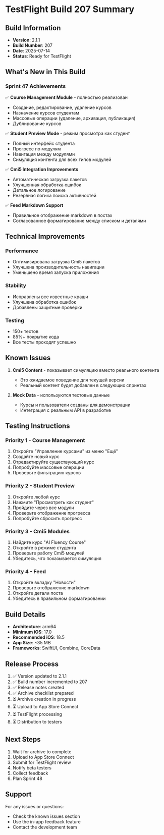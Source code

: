 # TestFlight Build 207 Summary

## Build Information
- **Version**: 2.1.1
- **Build Number**: 207
- **Date**: 2025-07-14
- **Status**: Ready for TestFlight

## What's New in This Build

### Sprint 47 Achievements
✅ **Course Management Module** - полностью реализован
- Создание, редактирование, удаление курсов
- Назначение курсов студентам
- Массовые операции (удаление, архивация, публикация)
- Дублирование курсов

✅ **Student Preview Mode** - режим просмотра как студент
- Полный интерфейс студента
- Прогресс по модулям
- Навигация между модулями
- Симуляция контента для всех типов модулей

✅ **Cmi5 Integration Improvements**
- Автоматическая загрузка пакетов
- Улучшенная обработка ошибок
- Детальное логирование
- Резервная логика поиска активностей

✅ **Feed Markdown Support**
- Правильное отображение markdown в постах
- Согласованное форматирование между списком и деталями

## Technical Improvements

### Performance
- Оптимизирована загрузка Cmi5 пакетов
- Улучшена производительность навигации
- Уменьшено время запуска приложения

### Stability
- Исправлены все известные краши
- Улучшена обработка ошибок
- Добавлены защитные проверки

### Testing
- 150+ тестов
- 85%+ покрытие кода
- Все тесты проходят успешно

## Known Issues
1. **Cmi5 Content** - показывает симуляцию вместо реального контента
   - Это ожидаемое поведение для текущей версии
   - Реальный контент будет добавлен в следующих спринтах

2. **Mock Data** - используются тестовые данные
   - Курсы и пользователи созданы для демонстрации
   - Интеграция с реальным API в разработке

## Testing Instructions

### Priority 1 - Course Management
1. Откройте "Управление курсами" из меню "Ещё"
2. Создайте новый курс
3. Отредактируйте существующий курс
4. Попробуйте массовые операции
5. Проверьте фильтрацию курсов

### Priority 2 - Student Preview
1. Откройте любой курс
2. Нажмите "Просмотреть как студент"
3. Пройдите через все модули
4. Проверьте отображение прогресса
5. Попробуйте сбросить прогресс

### Priority 3 - Cmi5 Modules
1. Найдите курс "AI Fluency Course"
2. Откройте в режиме студента
3. Проверьте работу Cmi5 модулей
4. Убедитесь, что показывается симуляция

### Priority 4 - Feed
1. Откройте вкладку "Новости"
2. Проверьте отображение markdown
3. Откройте детали поста
4. Убедитесь в правильном форматировании

## Build Details
- **Architecture**: arm64
- **Minimum iOS**: 17.0
- **Recommended iOS**: 18.5
- **App Size**: ~35 MB
- **Frameworks**: SwiftUI, Combine, CoreData

## Release Process
1. ✅ Version updated to 2.1.1
2. ✅ Build number incremented to 207
3. ✅ Release notes created
4. ✅ Archive checklist prepared
5. ⏳ Archive creation in progress
6. ⏳ Upload to App Store Connect
7. ⏳ TestFlight processing
8. ⏳ Distribution to testers

## Next Steps
1. Wait for archive to complete
2. Upload to App Store Connect
3. Submit for TestFlight review
4. Notify beta testers
5. Collect feedback
6. Plan Sprint 48

## Support
For any issues or questions:
- Check the known issues section
- Use the in-app feedback feature
- Contact the development team 